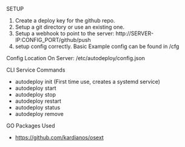 
SETUP
1) Create a deploy key for the github repo.
2) Setup a git directory or use an existing one.
3) Setup a webhook to point to the server: http://SERVER-IP:CONFIG_PORT/github/push
4) setup config correctly. Basic Example config can be found in /cfg

Config Location On Server: /etc/autodeploy/config.json

CLI Service Commands
- autodeploy init (First time use, creates a systemd service)
- autodeploy start 
- autodeploy stop
- autodeploy restart
- autodeploy status
- autodeploy remove

GO Packages Used
- https://github.com/kardianos/osext
